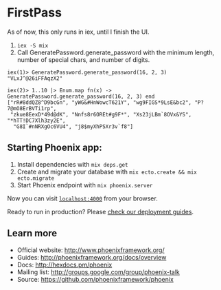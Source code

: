 # FirstPass

As of now, this only runs in iex, until I finish the UI.

  1. `iex -S mix`
  2. Call GeneratePassword.generate_password with the minimum length, number of special chars, and number of digits. 
  ```
  iex(1)> GeneratePassword.generate_password(16, 2, 3)
  "VLxJ^@26iFFAqzX2"
  
  iex(2)> 1..10 |> Enum.map fn(x) -> GeneratePassword.generate_password(16, 2, 3) end
  ["rR#8ddQZ8^D9bcGn", "yWG&#HnWowcT621Y", "wg9FIGS*9LsE&bc2", "P?7@mO8ErBVTi1rp",
   "zkue8EexD*49d@dK", "Nnfs8r6OREt#g9F*", "Xs23jLBm`8OVx&YS", "*hTT!DC7Xlh3zy2E",
    "G8I`#nNRXgOc6VU4", "j8$myXhPSXr3v`f8"]
  ```

## Starting Phoenix app:

  1. Install dependencies with `mix deps.get`
  2. Create and migrate your database with `mix ecto.create && mix ecto.migrate`
  3. Start Phoenix endpoint with `mix phoenix.server`

Now you can visit [`localhost:4000`](http://localhost:4000) from your browser.

Ready to run in production? Please [check our deployment guides](http://www.phoenixframework.org/docs/deployment).

## Learn more

  * Official website: http://www.phoenixframework.org/
  * Guides: http://phoenixframework.org/docs/overview
  * Docs: http://hexdocs.pm/phoenix
  * Mailing list: http://groups.google.com/group/phoenix-talk
  * Source: https://github.com/phoenixframework/phoenix
